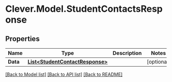 # Clever.Model.StudentContactsResponse
## Properties

Name | Type | Description | Notes
------------ | ------------- | ------------- | -------------
**Data** | [**List&lt;StudentContactResponse&gt;**](StudentContactResponse.md) |  | [optional] 

[[Back to Model list]](../README.md#documentation-for-models) [[Back to API list]](../README.md#documentation-for-api-endpoints) [[Back to README]](../README.md)

